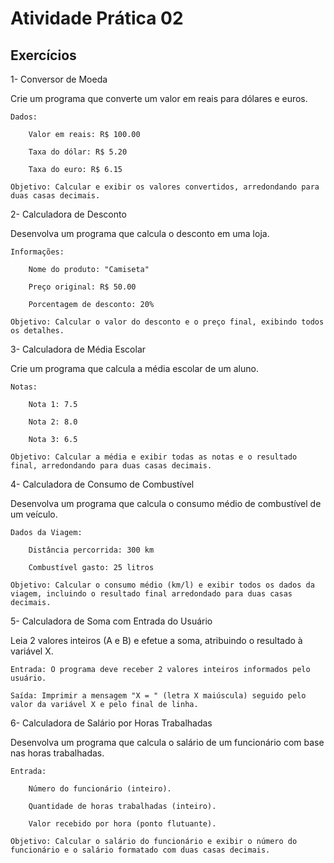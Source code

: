 # Atividade Prática 02

## Exercícios

1- Conversor de Moeda

Crie um programa que converte um valor em reais para dólares e euros.

    Dados:

        Valor em reais: R$ 100.00

        Taxa do dólar: R$ 5.20

        Taxa do euro: R$ 6.15

    Objetivo: Calcular e exibir os valores convertidos, arredondando para duas casas decimais.

2- Calculadora de Desconto

Desenvolva um programa que calcula o desconto em uma loja.

    Informações:

        Nome do produto: "Camiseta"

        Preço original: R$ 50.00

        Porcentagem de desconto: 20%

    Objetivo: Calcular o valor do desconto e o preço final, exibindo todos os detalhes.

3- Calculadora de Média Escolar

Crie um programa que calcula a média escolar de um aluno.

    Notas:

        Nota 1: 7.5

        Nota 2: 8.0

        Nota 3: 6.5

    Objetivo: Calcular a média e exibir todas as notas e o resultado final, arredondando para duas casas decimais.

4- Calculadora de Consumo de Combustível

Desenvolva um programa que calcula o consumo médio de combustível de um veículo.

    Dados da Viagem:

        Distância percorrida: 300 km

        Combustível gasto: 25 litros

    Objetivo: Calcular o consumo médio (km/l) e exibir todos os dados da viagem, incluindo o resultado final arredondado para duas casas decimais.

5- Calculadora de Soma com Entrada do Usuário

Leia 2 valores inteiros (A e B) e efetue a soma, atribuindo o resultado à variável X.

    Entrada: O programa deve receber 2 valores inteiros informados pelo usuário.

    Saída: Imprimir a mensagem "X = " (letra X maiúscula) seguido pelo valor da variável X e pelo final de linha.

6- Calculadora de Salário por Horas Trabalhadas

Desenvolva um programa que calcula o salário de um funcionário com base nas horas trabalhadas.

    Entrada:

        Número do funcionário (inteiro).

        Quantidade de horas trabalhadas (inteiro).

        Valor recebido por hora (ponto flutuante).

    Objetivo: Calcular o salário do funcionário e exibir o número do funcionário e o salário formatado com duas casas decimais.
